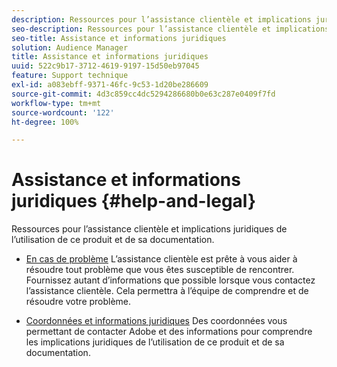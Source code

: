 ```yaml
---
description: Ressources pour l’assistance clientèle et implications juridiques de l’utilisation de ce produit et de sa documentation.
seo-description: Ressources pour l’assistance clientèle et implications juridiques de l’utilisation de ce produit et de sa documentation.
seo-title: Assistance et informations juridiques
solution: Audience Manager
title: Assistance et informations juridiques
uuid: 522c9b17-3712-4619-9197-15d50eb97045
feature: Support technique
exl-id: a083ebff-9371-46fc-9c53-1d20be286609
source-git-commit: 4d3c859cc4dc5294286680b0e63c287e0409f7fd
workflow-type: tm+mt
source-wordcount: '122'
ht-degree: 100%

---
```


# Assistance et informations juridiques {#help-and-legal}

Ressources pour l’assistance clientèle et implications juridiques de l’utilisation de ce produit et de sa documentation.

* [En cas de problème](/help/using/help-legal/help-problem.md)
L’assistance clientèle est prête à vous aider à résoudre tout problème que vous êtes susceptible de rencontrer. Fournissez autant d’informations que possible lorsque vous contactez l’assistance clientèle. Cela permettra à l’équipe de comprendre et de résoudre votre problème.


* [Coordonnées et informations juridiques](/help/using/help-legal/help-legal-contact.md)
Des coordonnées vous permettant de contacter Adobe et des informations pour comprendre les implications juridiques de l’utilisation de ce produit et de sa documentation.
